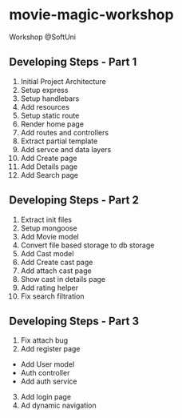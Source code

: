 # movie-magic-workshop
Workshop @SoftUni

## Developing Steps - Part 1
1. Initial Project Architecture
2. Setup express
3. Setup handlebars
4. Add resources
5. Setup static route
6. Render home page
7. Add routes and controllers
8. Extract partial template
9. Add servce and data layers
10. Add Create page
11. Add Details page
12. Add Search page

## Developing Steps - Part 2
1. Extract init files
2. Setup mongoose
3. Add Movie model
4. Convert file based storage to db storage
5. Add Cast model
6. Add Create cast page
7. Add attach cast page
8. Show cast in details page
9. Add rating helper
10. Fix search filtration

## Developing Steps - Part 3
 1. Fix attach bug
 2. Add register page
  - Add User model
  - Auth controller
  - Add auth service
 3. Add login page
 4. Ad dynamic navigation
 
